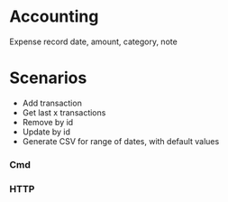 # Accounting

Expense record
date, amount, category, note

# Scenarios

* Add transaction
* Get last x transactions
* Remove by id
* Update by id
* Generate CSV for range of dates, with default values

### Cmd

### HTTP